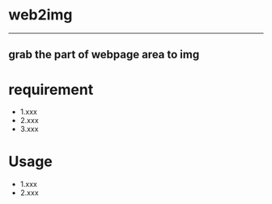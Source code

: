 # web2img
---
grab the part of webpage area  to img
---
# requirement
- 1.xxx
- 2.xxx
- 3.xxx
# Usage
- 1.xxx
- 2.xxx
